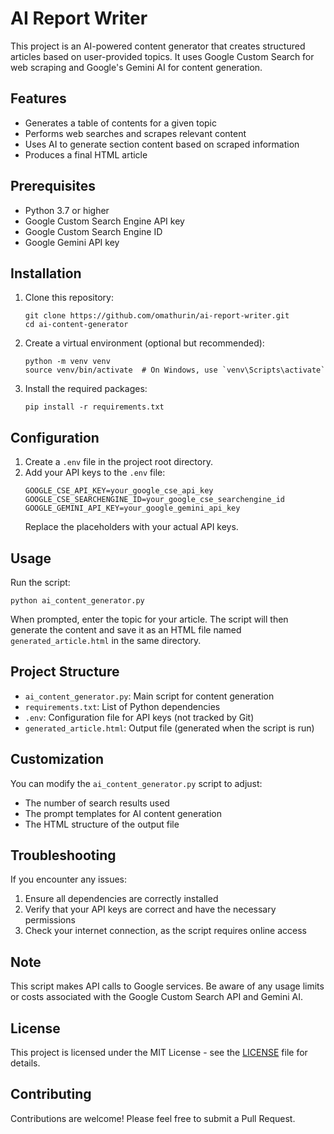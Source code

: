 # AI Report Writer

This project is an AI-powered content generator that creates structured articles based on user-provided topics. It uses Google Custom Search for web scraping and Google's Gemini AI for content generation.

## Features

- Generates a table of contents for a given topic
- Performs web searches and scrapes relevant content
- Uses AI to generate section content based on scraped information
- Produces a final HTML article

## Prerequisites

- Python 3.7 or higher
- Google Custom Search Engine API key
- Google Custom Search Engine ID
- Google Gemini API key

## Installation

1. Clone this repository:
   ```
   git clone https://github.com/omathurin/ai-report-writer.git
   cd ai-content-generator
   ```

2. Create a virtual environment (optional but recommended):
   ```
   python -m venv venv
   source venv/bin/activate  # On Windows, use `venv\Scripts\activate`
   ```

3. Install the required packages:
   ```
   pip install -r requirements.txt
   ```

## Configuration

1. Create a `.env` file in the project root directory.
2. Add your API keys to the `.env` file:
   ```
   GOOGLE_CSE_API_KEY=your_google_cse_api_key
   GOOGLE_CSE_SEARCHENGINE_ID=your_google_cse_searchengine_id
   GOOGLE_GEMINI_API_KEY=your_google_gemini_api_key
   ```
   Replace the placeholders with your actual API keys.

## Usage

Run the script:

```
python ai_content_generator.py
```


When prompted, enter the topic for your article. The script will then generate the content and save it as an HTML file named `generated_article.html` in the same directory.

## Project Structure

- `ai_content_generator.py`: Main script for content generation
- `requirements.txt`: List of Python dependencies
- `.env`: Configuration file for API keys (not tracked by Git)
- `generated_article.html`: Output file (generated when the script is run)

## Customization

You can modify the `ai_content_generator.py` script to adjust:
- The number of search results used
- The prompt templates for AI content generation
- The HTML structure of the output file

## Troubleshooting

If you encounter any issues:
1. Ensure all dependencies are correctly installed
2. Verify that your API keys are correct and have the necessary permissions
3. Check your internet connection, as the script requires online access

## Note

This script makes API calls to Google services. Be aware of any usage limits or costs associated with the Google Custom Search API and Gemini AI.

## License

This project is licensed under the MIT License - see the [LICENSE](LICENSE) file for details.

## Contributing

Contributions are welcome! Please feel free to submit a Pull Request.
